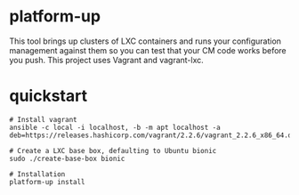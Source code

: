 # platform-up

This tool brings up clusters of LXC containers and runs your configuration management against them so you can test that your CM code works before you push. This project uses Vagrant and vagrant-lxc.

# quickstart

```
# Install vagrant
ansible -c local -i localhost, -b -m apt localhost -a deb=https://releases.hashicorp.com/vagrant/2.2.6/vagrant_2.2.6_x86_64.deb

# Create a LXC base box, defaulting to Ubuntu bionic
sudo ./create-base-box bionic

# Installation
platform-up install

```


